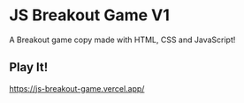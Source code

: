 # JS Breakout Game V1

A Breakout game copy made with HTML, CSS and JavaScript!

## Play It!

https://js-breakout-game.vercel.app/
